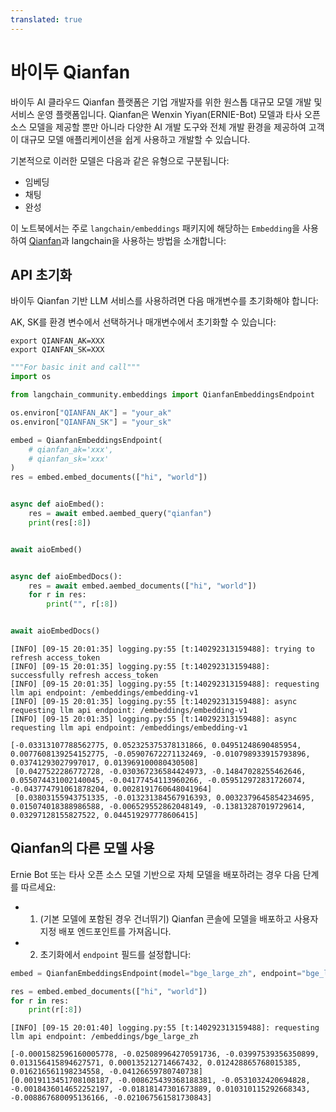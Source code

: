 ```yaml
---
translated: true
---
```


# 바이두 Qianfan

바이두 AI 클라우드 Qianfan 플랫폼은 기업 개발자를 위한 원스톱 대규모 모델 개발 및 서비스 운영 플랫폼입니다. Qianfan은 Wenxin Yiyan(ERNIE-Bot) 모델과 타사 오픈 소스 모델을 제공할 뿐만 아니라 다양한 AI 개발 도구와 전체 개발 환경을 제공하여 고객이 대규모 모델 애플리케이션을 쉽게 사용하고 개발할 수 있습니다.

기본적으로 이러한 모델은 다음과 같은 유형으로 구분됩니다:

- 임베딩
- 채팅
- 완성

이 노트북에서는 주로 `langchain/embeddings` 패키지에 해당하는 `Embedding`을 사용하여 [Qianfan](https://cloud.baidu.com/doc/WENXINWORKSHOP/index.html)과 langchain을 사용하는 방법을 소개합니다:

## API 초기화

바이두 Qianfan 기반 LLM 서비스를 사용하려면 다음 매개변수를 초기화해야 합니다:

AK, SK를 환경 변수에서 선택하거나 매개변수에서 초기화할 수 있습니다:

```base
export QIANFAN_AK=XXX
export QIANFAN_SK=XXX
```

```python
"""For basic init and call"""
import os

from langchain_community.embeddings import QianfanEmbeddingsEndpoint

os.environ["QIANFAN_AK"] = "your_ak"
os.environ["QIANFAN_SK"] = "your_sk"

embed = QianfanEmbeddingsEndpoint(
    # qianfan_ak='xxx',
    # qianfan_sk='xxx'
)
res = embed.embed_documents(["hi", "world"])


async def aioEmbed():
    res = await embed.aembed_query("qianfan")
    print(res[:8])


await aioEmbed()


async def aioEmbedDocs():
    res = await embed.aembed_documents(["hi", "world"])
    for r in res:
        print("", r[:8])


await aioEmbedDocs()
```

```output
[INFO] [09-15 20:01:35] logging.py:55 [t:140292313159488]: trying to refresh access_token
[INFO] [09-15 20:01:35] logging.py:55 [t:140292313159488]: successfully refresh access_token
[INFO] [09-15 20:01:35] logging.py:55 [t:140292313159488]: requesting llm api endpoint: /embeddings/embedding-v1
[INFO] [09-15 20:01:35] logging.py:55 [t:140292313159488]: async requesting llm api endpoint: /embeddings/embedding-v1
[INFO] [09-15 20:01:35] logging.py:55 [t:140292313159488]: async requesting llm api endpoint: /embeddings/embedding-v1

[-0.03313107788562775, 0.052325375378131866, 0.04951248690485954, 0.0077608139254152775, -0.05907672271132469, -0.010798933915793896, 0.03741293027997017, 0.013969100080430508]
 [0.0427522286772728, -0.030367236584424973, -0.14847028255462646, 0.055074431002140045, -0.04177454113960266, -0.059512972831726074, -0.043774791061878204, 0.0028191760648041964]
 [0.03803155943751335, -0.013231384567916393, 0.0032379645854234695, 0.015074018388986588, -0.006529552862048149, -0.13813287019729614, 0.03297128155827522, 0.044519297778606415]
```

## Qianfan의 다른 모델 사용

Ernie Bot 또는 타사 오픈 소스 모델 기반으로 자체 모델을 배포하려는 경우 다음 단계를 따르세요:

- 1. (기본 모델에 포함된 경우 건너뛰기) Qianfan 콘솔에 모델을 배포하고 사용자 지정 배포 엔드포인트를 가져옵니다.
- 2. 초기화에서 `endpoint` 필드를 설정합니다:

```python
embed = QianfanEmbeddingsEndpoint(model="bge_large_zh", endpoint="bge_large_zh")

res = embed.embed_documents(["hi", "world"])
for r in res:
    print(r[:8])
```

```output
[INFO] [09-15 20:01:40] logging.py:55 [t:140292313159488]: requesting llm api endpoint: /embeddings/bge_large_zh

[-0.0001582596160005778, -0.025089964270591736, -0.03997539356350899, 0.013156415894627571, 0.000135212714667432, 0.012428865768015385, 0.016216561198234558, -0.04126659780740738]
[0.0019113451708108187, -0.008625439368188381, -0.0531032420694828, -0.0018436014652252197, -0.01818147301673889, 0.010310115292668343, -0.008867680095136166, -0.021067561581730843]
```
